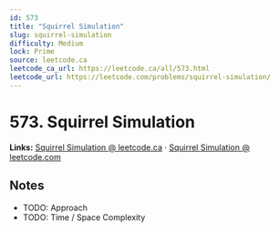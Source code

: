 ```yaml
--- 
id: 573
title: "Squirrel Simulation"
slug: squirrel-simulation
difficulty: Medium
lock: Prime
source: leetcode.ca
leetcode_ca_url: https://leetcode.ca/all/573.html
leetcode_url: https://leetcode.com/problems/squirrel-simulation/
---
```


# 573. Squirrel Simulation

**Links:** [Squirrel Simulation @ leetcode.ca](https://leetcode.ca/all/573.html) · [Squirrel Simulation @ leetcode.com](https://leetcode.com/problems/squirrel-simulation/)

## Notes
- TODO: Approach
- TODO: Time / Space Complexity
